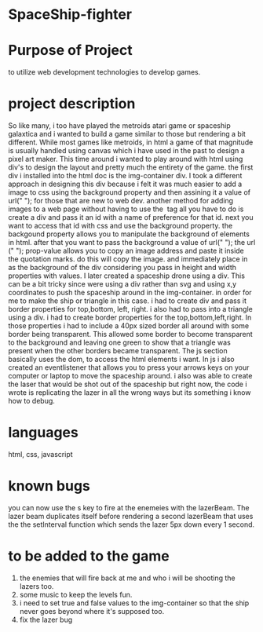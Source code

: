 # SpaceShip-fighter

# Purpose of Project
to utilize web development technologies to develop games.

# project description
So like many, i too have played the metroids atari game or spaceship galaxtica and i wanted to build a game similar to those but rendering a bit different. While most games like metroids, in html a game of that magnitude is usually handled using canvas which i have used in the past to design a pixel art maker. This time around i wanted to play around with html using div's to design the layout and pretty much the entirety of the game. the first div i installed into the html doc is the img-container div. I took a different approach in designing this div because i felt it was much easier to add a image to css using the background property and then assining it a value of url(" "); for those that are new to web dev. another method for adding images to a web page without having to use the <img> tag all you have to do is create a div and pass it an id with a name of preference for that id. next you want to access that id with css and use the background property. the backgound property allows you to manipulate the background of elements in html. after that you want to pass the background a value of url(" "); the url (" "); prop-value allows you to copy an image address and paste it inside the quotation marks. do this will copy the image. and immediately place in as the background of the div considering you pass in height and width properties with values. I later created a spaceship drone using a div. This can be a bit tricky since were using a div rather than svg and using x,y coordinates to push the spaceship around in the img-container. in order for me to make the ship or triangle in this case. i had to create div and pass it border properties for top,bottom, left, right. i also had to pass into a triangle using a div. i had to create border properties for the top,bottom,left,right. In those properties i had to include a 40px sized border all around with some border being transparent. This allowed some border to become transparent to the background and leaving one green to show that a triangle was present when the other borders became transparent. The js section basically uses the dom, to access the html elements i want. In js i also created an eventlistener that allows you to press your arrows keys on your computer or laptop to move the spaceship around. i also was able to create the laser that would be shot out of the spaceship but right now, the code i wrote is replicating the lazer in all the wrong ways but its something i know how to debug. 

# languages 
html, css, javascript

# known bugs
you can now use the s key to fire at the enemeies with the lazerBeam. The lazer beam duplicates itself before rendering a second lazerBeam that uses the the setInterval function which sends the lazer 5px down every 1 second. 

# to be added to the game 
1. the enemies that will fire back at me and who i will be shooting the lazers too. 
2. some music to keep the levels fun. 
3. i need to set true and false values to the img-container so that the ship never goes beyond where it's supposed too. 
4. fix the lazer bug
